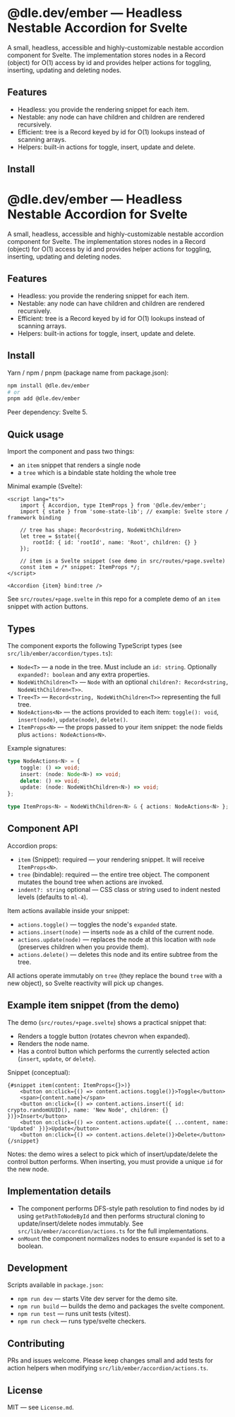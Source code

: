 # @dle.dev/ember — Headless Nestable Accordion for Svelte

A small, headless, accessible and highly-customizable nestable accordion component for Svelte. The implementation stores nodes in a Record (object) for O(1) access by id and provides helper actions for toggling, inserting, updating and deleting nodes.

## Features

- Headless: you provide the rendering snippet for each item.
- Nestable: any node can have children and children are rendered recursively.
- Efficient: tree is a Record keyed by id for O(1) lookups instead of scanning arrays.
- Helpers: built-in actions for toggle, insert, update and delete.

## Install

# @dle.dev/ember — Headless Nestable Accordion for Svelte

A small, headless, accessible and highly-customizable nestable accordion component for Svelte. The implementation stores nodes in a Record (object) for O(1) access by id and provides helper actions for toggling, inserting, updating and deleting nodes.

## Features

- Headless: you provide the rendering snippet for each item.
- Nestable: any node can have children and children are rendered recursively.
- Efficient: tree is a Record keyed by id for O(1) lookups instead of scanning arrays.
- Helpers: built-in actions for toggle, insert, update and delete.

## Install

Yarn / npm / pnpm (package name from package.json):

```bash
npm install @dle.dev/ember
# or
pnpm add @dle.dev/ember
```

Peer dependency: Svelte 5.

## Quick usage

Import the component and pass two things:

- an `item` snippet that renders a single node
- a `tree` which is a bindable state holding the whole tree

Minimal example (Svelte):

```svelte
<script lang="ts">
	import { Accordion, type ItemProps } from '@dle.dev/ember';
	import { state } from 'some-state-lib'; // example: Svelte store / framework binding

	// tree has shape: Record<string, NodeWithChildren>
	let tree = $state({
		rootId: { id: 'rootId', name: 'Root', children: {} }
	});

	// item is a Svelte snippet (see demo in src/routes/+page.svelte)
	const item = /* snippet: ItemProps */;
</script>

<Accordion {item} bind:tree />
```

See `src/routes/+page.svelte` in this repo for a complete demo of an `item` snippet with action buttons.

## Types

The component exports the following TypeScript types (see `src/lib/ember/accordion/types.ts`):

- `Node<T>` — a node in the tree. Must include an `id: string`. Optionally `expanded?: boolean` and any extra properties.
- `NodeWithChildren<T>` — `Node` with an optional `children?: Record<string, NodeWithChildren<T>>`.
- `Tree<T>` — `Record<string, NodeWithChildren<T>>` representing the full tree.
- `NodeActions<N>` — the actions provided to each item: `toggle(): void`, `insert(node)`, `update(node)`, `delete()`.
- `ItemProps<N>` — the props passed to your item snippet: the node fields plus `actions: NodeActions<N>`.

Example signatures:

```ts
type NodeActions<N> = {
	toggle: () => void;
	insert: (node: Node<N>) => void;
	delete: () => void;
	update: (node: NodeWithChildren<N>) => void;
};

type ItemProps<N> = NodeWithChildren<N> & { actions: NodeActions<N> };
```

## Component API

Accordion props:

- `item` (Snippet): required — your rendering snippet. It will receive `ItemProps<N>`.
- `tree` (bindable): required — the entire tree object. The component mutates the bound tree when actions are invoked.
- `indent?: string` optional — CSS class or string used to indent nested levels (defaults to `ml-4`).

Item actions available inside your snippet:

- `actions.toggle()` — toggles the node's `expanded` state.
- `actions.insert(node)` — inserts `node` as a child of the current node.
- `actions.update(node)` — replaces the node at this location with `node` (preserves children when you provide them).
- `actions.delete()` — deletes this node and its entire subtree from the tree.

All actions operate immutably on `tree` (they replace the bound `tree` with a new object), so Svelte reactivity will pick up changes.

## Example item snippet (from the demo)

The demo (`src/routes/+page.svelte`) shows a practical snippet that:

- Renders a toggle button (rotates chevron when expanded).
- Renders the node name.
- Has a control button which performs the currently selected action (`insert`, `update`, or `delete`).

Snippet (conceptual):

```svelte
{#snippet item(content: ItemProps<{}>)}
	<button on:click={() => content.actions.toggle()}>Toggle</button>
	<span>{content.name}</span>
	<button on:click={() => content.actions.insert({ id: crypto.randomUUID(), name: 'New Node', children: {} })}>Insert</button>
	<button on:click={() => content.actions.update({ ...content, name: 'Updated' })}>Update</button>
	<button on:click={() => content.actions.delete()}>Delete</button>
{/snippet}
```

Notes: the demo wires a select to pick which of insert/update/delete the control button performs. When inserting, you must provide a unique `id` for the new node.

## Implementation details

- The component performs DFS-style path resolution to find nodes by id using `getPathToNodeById` and then performs structural cloning to update/insert/delete nodes immutably. See `src/lib/ember/accordion/actions.ts` for the full implementations.
- `onMount` the component normalizes nodes to ensure `expanded` is set to a boolean.

## Development

Scripts available in `package.json`:

- `npm run dev` — starts Vite dev server for the demo site.
- `npm run build` — builds the demo and packages the svelte component.
- `npm run test` — runs unit tests (vitest).
- `npm run check` — runs type/svelte checkers.

## Contributing

PRs and issues welcome. Please keep changes small and add tests for action helpers when modifying `src/lib/ember/accordion/actions.ts`.

## License

MIT — see `License.md`.
